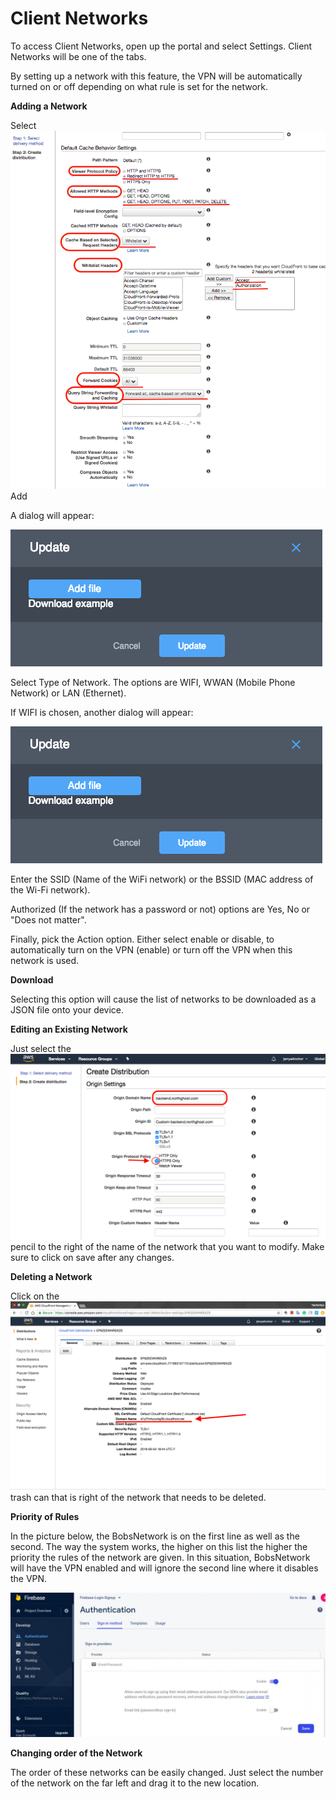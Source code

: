 # Client Networks

To access Client Networks, open up the portal and select Settings.  Client Networks will be one of the tabs.

By setting up a network with this feature, the VPN will be automatically turned on or off depending on what rule is set for the network.

**Adding a Network**

Select ![](../../.gitbook/assets/image%20%2816%29.png) Add

A dialog will appear: 

![](../../.gitbook/assets/image%20%2817%29.png)

Select Type of Network.  The options are WIFI, WWAN \(Mobile Phone Network\) or LAN \(Ethernet\).

If WIFI is chosen, another dialog will appear:

![](../../.gitbook/assets/image%20%2813%29.png)

Enter the SSID \(Name of the WiFi network\)  or the BSSID \(MAC address of the Wi-Fi network\).

Authorized \(If the network has a password or not\) options are Yes, No or "Does not matter".

Finally, pick the Action option.   Either select enable or disable, to automatically turn on the VPN \(enable\) or turn off the VPN when this network is used.

**Download**

Selecting this option will cause the list of networks to be downloaded as a JSON file onto your device.

**Editing an Existing Network**

Just select the ![](../../.gitbook/assets/image%20%2819%29.png) pencil to the right of the name of the network that you want to modify. Make sure to click on save after any changes.

**Deleting a Network**

Click on the ![](../../.gitbook/assets/image%20%2815%29.png) trash can  that is right of the network that needs to be deleted.

**Priority of Rules**

In the picture below, the BobsNetwork is on the first line as well as the second.  The way the system works, the higher on this list the higher the priority the rules of the network are given.  In this situation, BobsNetwork will have the VPN enabled and will ignore the second line where it disables the VPN.

![](../../.gitbook/assets/image%20%2821%29.png)

**Changing order of the Network**

The order of these networks can be easily changed.  Just select the number of the network on the far left and drag it to the new location.

